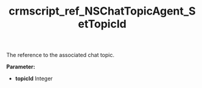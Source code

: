 ﻿---
title: crmscript_ref_NSChatTopicAgent_SetTopicId
description: NSChatTopicAgent.SetTopicId(Integer topicId)
intellisense: NSChatTopicAgent.SetTopicId
keywords: NSChatTopicAgent, GetTopicId
so.topic: reference
---

The reference to the associated chat topic.

**Parameter:** 
 - **topicId** Integer

